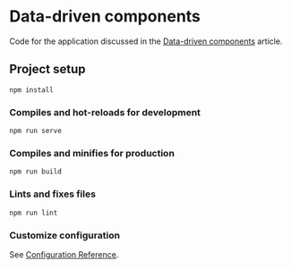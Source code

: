 # Data-driven components

Code for the application discussed in the [Data-driven components](https://medium.com/@vinicius0026/handling-application-boundary-2ab02ccbf204) article.

## Project setup
```
npm install
```

### Compiles and hot-reloads for development
```
npm run serve
```

### Compiles and minifies for production
```
npm run build
```

### Lints and fixes files
```
npm run lint
```

### Customize configuration
See [Configuration Reference](https://cli.vuejs.org/config/).
